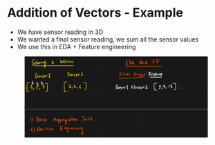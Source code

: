 # Addition of Vectors - Example

* We have sensor reading in 3D
* We wanted a final sensor reading, we sum all the sensor values
* We use this in EDA + Feature engineering

<figure><img src="../../.gitbook/assets/image (5) (1).png" alt=""><figcaption></figcaption></figure>
